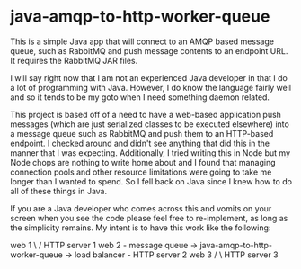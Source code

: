 java-amqp-to-http-worker-queue
==============================

This is a simple Java app that will connect to an AMQP based message queue, such as RabbitMQ and push message contents to an endpoint URL.  It requires the RabbitMQ JAR files.

I will say right now that I am not an experienced Java developer in that I do a lot of programming with Java.  However, I do know the language fairly well and so it tends to be my goto when I need something daemon related.

This project is based off of a need to have a web-based application push messages (which are just serialized classes to be executed elsewhere) into a message queue such as RabbitMQ and push them to an HTTP-based endpoint.  I checked around and didn't see anything that did this in the manner that I was expecting.  Additionally, I tried writing this in Node but my Node chops are nothing to write home about and I found that managing connection pools and other resource limitations were going to take me longer than I wanted to spend.  So I fell back on Java since I knew how to do all of these things in Java.

If you are a Java developer who comes across this and vomits on your screen when you see the code please feel free to re-implement, as long as the simplicity remains.  My intent is to have this work like the following:


web 1 \                                                                   / HTTP server 1
web 2 - message queue -> java-amqp-to-http-worker-queue -> load balancer  - HTTP server 2
web 3 /                                                                   \ HTTP server 3
